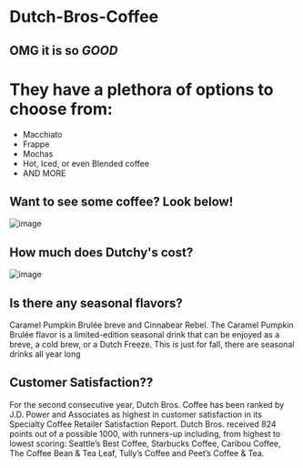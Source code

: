 # Dutch-Bros-Coffee
## OMG it is so *GOOD*
# They have a plethora of options to choose from:
* Macchiato
* Frappe
* Mochas
* Hot, Iced, or even Blended coffee
* AND MORE

## Want to see some coffee? Look below! 
![image](https://user-images.githubusercontent.com/89995888/131889598-21704e7d-af01-4a3c-9bf8-46d3cce605f0.png)
## How much does Dutchy's cost?
![image](https://user-images.githubusercontent.com/89995888/131891890-8b9f0199-8ebf-42d9-80e9-0873798a1bf8.png)
## Is there any seasonal flavors? 
Caramel Pumpkin Brulée breve and Cinnabear Rebel. The Caramel Pumpkin Brulée flavor is a limited-edition seasonal drink that can be enjoyed as a breve, a cold brew, or a Dutch Freeze. This is just for fall, there are seasonal drinks all year long




## Customer Satisfaction??
For the second consecutive year, Dutch Bros. Coffee has been ranked by J.D. Power and Associates as highest in customer satisfaction in its Specialty Coffee Retailer Satisfaction Report.
Dutch Bros. received 824 points out of a possible 1000, with runners-up including, from highest to lowest scoring: Seattle’s Best Coffee, Starbucks Coffee, Caribou Coffee, The Coffee Bean & Tea Leaf, Tully’s Coffee and Peet’s Coffee & Tea.
